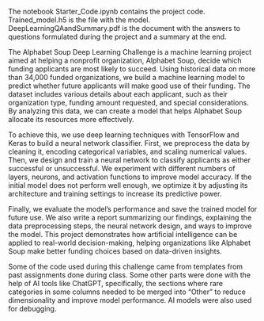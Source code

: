 The notebook Starter_Code.ipynb contains the project code. Trained_model.h5 is the file with the model. DeepLearningQAandSummary.pdf is the document with the answers to questions formulated during the project and a summary at the end. 

The Alphabet Soup Deep Learning Challenge is a machine learning project aimed at helping a nonprofit organization, Alphabet Soup, decide which funding applicants are most likely to succeed. Using historical data on more than 34,000 funded organizations, we build a machine learning model to predict whether future applicants will make good use of their funding. The dataset includes various details about each applicant, such as their organization type, funding amount requested, and special considerations. By analyzing this data, we can create a model that helps Alphabet Soup allocate its resources more effectively.

To achieve this, we use deep learning techniques with TensorFlow and Keras to build a neural network classifier. First, we preprocess the data by cleaning it, encoding categorical variables, and scaling numerical values. Then, we design and train a neural network to classify applicants as either successful or unsuccessful. We experiment with different numbers of layers, neurons, and activation functions to improve model accuracy. If the initial model does not perform well enough, we optimize it by adjusting its architecture and training settings to increase its predictive power.

Finally, we evaluate the model’s performance and save the trained model for future use. We also write a report summarizing our findings, explaining the data preprocessing steps, the neural network design, and ways to improve the model. This project demonstrates how artificial intelligence can be applied to real-world decision-making, helping organizations like Alphabet Soup make better funding choices based on data-driven insights.

Some of the code used during this challenge came from templates from past assignments done during class. Some other parts were done with the help of AI tools like ChatGPT, specifically, the sections where rare categories in some columns needed to be merged into “Other” to reduce dimensionality and improve model performance. AI models were also used for debugging.

